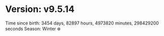 # Version: v9.5.14
Time since birth: 3454 days, 82897 hours, 4973820 minutes, 298429200 seconds
Season: Winter ❄️
